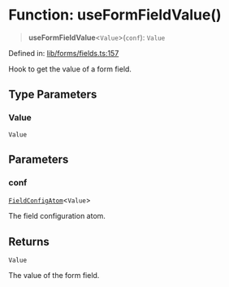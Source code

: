 # Function: useFormFieldValue()

> **useFormFieldValue**\<`Value`\>(`conf`): `Value`

Defined in: [lib/forms/fields.ts:157](https://github.com/aldesgroup/goaldn/blob/6a7943d02984b1a6b41d76a3a483a1484b644076/lib/forms/fields.ts#L157)

Hook to get the value of a form field.

## Type Parameters

### Value

`Value`

## Parameters

### conf

[`FieldConfigAtom`](../type-aliases/FieldConfigAtom.md)\<`Value`\>

The field configuration atom.

## Returns

`Value`

The value of the form field.
